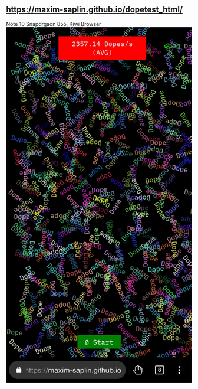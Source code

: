 ## https://maxim-saplin.github.io/dopetest_html/

Note 10 Snapdrgaon 855, Kiwi Browser
![UI](https://github.com/maxim-saplin/dopetest_html/blob/master/Screenshot_20200605-231727_Kiwi%20Browser.jpg?raw=true)
